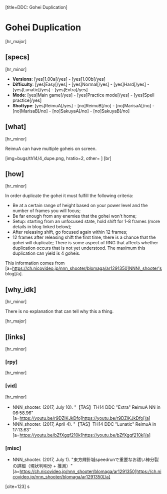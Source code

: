 [title=DDC: Gohei Duplication]
# Gohei Duplication

[hr_major]
## [specs]
[hr_minor]

* **Versions**: [yes]1.00a[/yes] - [yes]1.00b[/yes]
* **Difficulty**: [yes]Easy[/yes] - [yes]Normal[/yes] - [yes]Hard[/yes] - [yes]Lunatic[/yes] - [yes]Extra[/yes]
* **Mode**: [yes]Main game[/yes] -  [yes]Practice mode[/yes] - [yes]Spell practice[/yes]
* **Shottype**: [yes]ReimuA[/yes] - [no]ReimuB[/no] - [no]MarisaA[/no] - [no]MarisaB[/no] - [no]SakuyaA[/no] - [no]SakuyaB[/no]

## [what]
[hr_minor]

ReimuA can have multiple goheis on screen.

[img=bugs/th14/4_dupe.png, hratio=2, other= ] [br]
## [how]
[hr_minor]

In order duplicate the gohei it must fulfill the following criteria:
+ Be at a certain range of height based on your power level and the number of frames you will focus;
+ Be far enough from any enemies that the gohei won't home;
+ Setup: starting from an unfocused state, hold shift for 1-8 frames (more details in blog linked below);
+ After releasing shift, go focused again within 12 frames;
+ 12 frames after releasing shift the first time, there is a chance that the gohei will duplicate;
There is some aspect of RNG that affects whether duplication occurs that is not yet understood.
The maximum this duplication can yield is 4 goheis.

This information comes from [a=https://ch.nicovideo.jp/nnn_shooter/blomaga/ar1291350]NNN\_shooter's blog[/a].

## [why_idk]
[hr_minor]

There is no explanation that can tell why this a thing.

[hr_major]
## [links]
[hr_minor]
### [rpy]
[hr_minor]
### [vid]
[hr_minor]

+ NNN\_shooter. (2017, July 10). "【TAS】TH14 DDC "Extra" ReimuA NN in 06:58.96" [a=https://youtu.be/r9DZlKJkDfo]https://youtu.be/r9DZlKJkDfo[/a]
+ NNN\_shooter. (2017, April 4). "【TAS】TH14 DDC "Lunatic" ReimuA in 17:13.63" [a=https://youtu.be/bZfXgqf210k]https://youtu.be/bZfXgqf210k[/a]

### [misc]
+ NNN\_shooter. (2017, July 1). "東方輝針城speedrunで重要なお祓い棒分裂の詳細（現状判明分 + 推測）" [a=https://ch.nicovideo.jp/nnn_shooter/blomaga/ar1291350]https://ch.nicovideo.jp/nnn_shooter/blomaga/ar1291350[/a]

[cite=123]
s